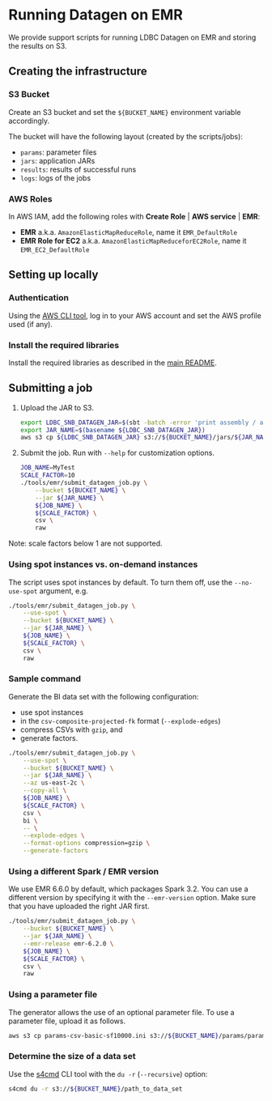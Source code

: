 # Running Datagen on EMR

We provide support scripts for running LDBC Datagen on EMR and storing the results on S3.

## Creating the infrastructure

### S3 Bucket

Create an S3 bucket and set the `${BUCKET_NAME}` environment variable accordingly.

The bucket will have the following layout (created by the scripts/jobs):

- `params`: parameter files
- `jars`: application JARs
- `results`: results of successful runs
- `logs`: logs of the jobs

### AWS Roles

In AWS IAM, add the following roles with **Create Role** | **AWS service** | **EMR**:

* **EMR** a.k.a. `AmazonElasticMapReduceRole`, name it `EMR_DefaultRole`
* **EMR Role for EC2** a.k.a. `AmazonElasticMapReduceforEC2Role`, name it `EMR_EC2_DefaultRole`

## Setting up locally

### Authentication

Using the [AWS CLI tool](https://aws.amazon.com/cli/), log in to your AWS account and set the AWS profile used (if any).

### Install the required libraries

Install the required libraries as described in the [main README](../../README.md#install-python-tools).

## Submitting a job

1. Upload the JAR to S3.

    ```bash
    export LDBC_SNB_DATAGEN_JAR=$(sbt -batch -error 'print assembly / assemblyOutputPath')
    export JAR_NAME=$(basename ${LDBC_SNB_DATAGEN_JAR})
    aws s3 cp ${LDBC_SNB_DATAGEN_JAR} s3://${BUCKET_NAME}/jars/${JAR_NAME}
    ```

1. Submit the job. Run with `--help` for customization options.

    ```bash
    JOB_NAME=MyTest
    SCALE_FACTOR=10
    ./tools/emr/submit_datagen_job.py \
        --bucket ${BUCKET_NAME} \
        --jar ${JAR_NAME} \
        ${JOB_NAME} \
        ${SCALE_FACTOR} \
        csv \
        raw
    ```

Note: scale factors below 1 are not supported.

### Using spot instances vs. on-demand instances

The script uses spot instances by default. To turn them off, use the `--no-use-spot` argument, e.g.

```bash
./tools/emr/submit_datagen_job.py \
    --use-spot \
    --bucket ${BUCKET_NAME} \
    --jar ${JAR_NAME} \
    ${JOB_NAME} \
    ${SCALE_FACTOR} \
    csv \
    raw
```

### Sample command

Generate the BI data set with the following configuration:

* use spot instances
* in the `csv-composite-projected-fk` format (`--explode-edges`)
* compress CSVs with `gzip`, and
* generate factors.

```bash
./tools/emr/submit_datagen_job.py \
    --use-spot \
    --bucket ${BUCKET_NAME} \
    --jar ${JAR_NAME} \
    --az us-east-2c \
    --copy-all \
    ${JOB_NAME} \
    ${SCALE_FACTOR} \
    csv \
    bi \
    -- \
    --explode-edges \
    --format-options compression=gzip \
    --generate-factors
```

### Using a different Spark / EMR version

We use EMR 6.6.0 by default, which packages Spark 3.2. You can use a different version by specifying it with the `--emr-version` option.
Make sure that you have uploaded the right JAR first.

```bash
./tools/emr/submit_datagen_job.py \
    --bucket ${BUCKET_NAME} \
    --jar ${JAR_NAME} \
    --emr-release emr-6.2.0 \
    ${JOB_NAME} \
    ${SCALE_FACTOR} \
    csv \
    raw
```

### Using a parameter file

The generator allows the use of an optional parameter file. To use a parameter file, upload it as follows.

```bash
aws s3 cp params-csv-basic-sf10000.ini s3://${BUCKET_NAME}/params/params-csv-basic-sf10000.ini
```

### Determine the size of a data set

Use the [s4cmd](https://github.com/bloomreach/s4cmd) CLI tool with the `du -r` (`--recursive`) option:

```bash
s4cmd du -r s3://${BUCKET_NAME}/path_to_data_set
```
